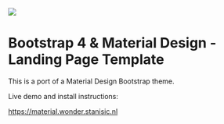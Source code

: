 ![](https://i.imgur.com/Yh7iTyf.jpg)

# Bootstrap 4 & Material Design - Landing Page Template 

This is a port of a Material Design Bootstrap theme.

Live demo and install instructions:

<https://material.wonder.stanisic.nl>

